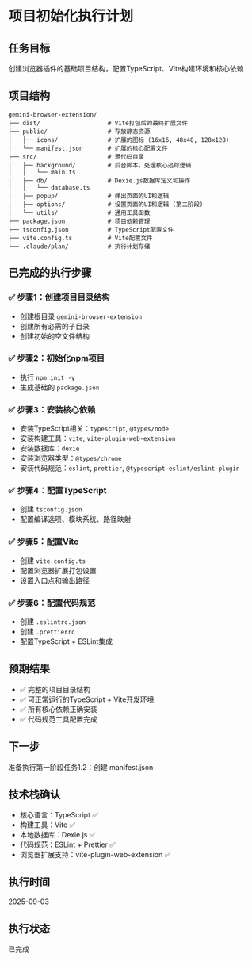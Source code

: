# 项目初始化执行计划

## 任务目标
创建浏览器插件的基础项目结构，配置TypeScript、Vite构建环境和核心依赖

## 项目结构
```
gemini-browser-extension/
├── dist/                   # Vite打包后的最终扩展文件
├── public/                 # 存放静态资源
│   ├── icons/              # 扩展的图标 (16x16, 48x48, 128x128)
│   └── manifest.json       # 扩展的核心配置文件
├── src/                    # 源代码目录
│   ├── background/         # 后台脚本，处理核心追踪逻辑
│   │   └── main.ts
│   ├── db/                 # Dexie.js数据库定义和操作
│   │   └── database.ts
│   ├── popup/              # 弹出页面的UI和逻辑
│   ├── options/            # 设置页面的UI和逻辑 (第二阶段)
│   └── utils/              # 通用工具函数
├── package.json            # 项目依赖管理
├── tsconfig.json           # TypeScript配置文件
├── vite.config.ts          # Vite配置文件
└── .claude/plan/           # 执行计划存储
```

## 已完成的执行步骤

### ✅ 步骤1：创建项目目录结构
- 创建根目录 `gemini-browser-extension`
- 创建所有必需的子目录
- 创建初始的空文件结构

### ✅ 步骤2：初始化npm项目
- 执行 `npm init -y`
- 生成基础的 `package.json`

### ✅ 步骤3：安装核心依赖
- 安装TypeScript相关：`typescript`, `@types/node`
- 安装构建工具：`vite`, `vite-plugin-web-extension`
- 安装数据库：`dexie`
- 安装浏览器类型：`@types/chrome`
- 安装代码规范：`eslint`, `prettier`, `@typescript-eslint/eslint-plugin`

### ✅ 步骤4：配置TypeScript
- 创建 `tsconfig.json`
- 配置编译选项、模块系统、路径映射

### ✅ 步骤5：配置Vite
- 创建 `vite.config.ts`
- 配置浏览器扩展打包设置
- 设置入口点和输出路径

### ✅ 步骤6：配置代码规范
- 创建 `.eslintrc.json`
- 创建 `.prettierrc`
- 配置TypeScript + ESLint集成

## 预期结果
- ✅ 完整的项目目录结构
- ✅ 可正常运行的TypeScript + Vite开发环境
- ✅ 所有核心依赖正确安装
- ✅ 代码规范工具配置完成

## 下一步
准备执行第一阶段任务1.2：创建 manifest.json

## 技术栈确认
- 核心语言：TypeScript ✅
- 构建工具：Vite ✅
- 本地数据库：Dexie.js ✅
- 代码规范：ESLint + Prettier ✅
- 浏览器扩展支持：vite-plugin-web-extension ✅

## 执行时间
2025-09-03
## 执行状态
已完成